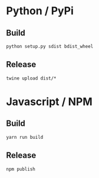 # Python / PyPi

## Build
```
python setup.py sdist bdist_wheel
```

## Release

```
twine upload dist/*
```

# Javascript / NPM

## Build

```
yarn run build
```

## Release

```
npm publish
```

